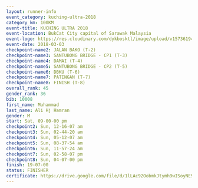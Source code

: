 ```yaml
--- 
layout: runner-info 
event_category: kuching-ultra-2018 
category_km: 100KM 
event-title: KUCHING ULTRA 2018 
event-location: BukCat City capital of Sarawak Malaysia 
event-logo: https://res.cloudinary.com/dykbosktl/image/upload/v1573619473/Logo/kuching-ultra-2018-logo_tlpvm5.png 
event-date: 2018-03-03 
checkpoint-name2: JALAN BAKO (T-2) 
checkpoint-name3: SANTUBONG BRIDGE - CP1 (T-3) 
checkpoint-name4: DAMAI (T-4) 
checkpoint-name5: SANTUBONG BRIDGE - CP2 (T-5) 
checkpoint-name6: DBKU (T-6) 
checkpoint-name7: PATINGAN (T-7) 
checkpoint-name8: FINISH (T-8) 
overall_rank: 45
gender_rank: 36
bib: 10008
first_name: Muhammad
last_name: Ali Hj Hamran
gender: M
start: Sat, 09-00-00 pm
checkpoint2: Sun, 12-16-07 am
checkpoint3: Sun, 02-44-20 am
checkpoint4: Sun, 05-12-07 am
checkpoint5: Sun, 08-37-54 am
checkpoint6: Sun, 11-57-24 am
checkpoint7: Sun, 02-58-07 pm
checkpoint8: Sun, 04-07-00 pm
finish: 19-07-00
status: FINISHER
certificate: https://drive.google.com/file/d/1lLAc92OobmkJtymh9wISoyNE934FRsQx/view?usp=sharing
--- 
```

